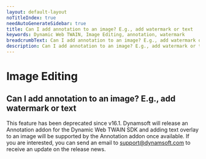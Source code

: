 ```yaml
---
layout: default-layout
noTitleIndex: true
needAutoGenerateSidebar: true
title: Can I add annotation to an image? E.g., add watermark or text
keywords: Dynamic Web TWAIN, Image Editing, annotation, watermark
breadcrumbText: Can I add annotation to an image? E.g., add watermark or text
description: Can I add annotation to an image? E.g., add watermark or text
---
```


# Image Editing

## Can I add annotation to an image? E.g., add watermark or text

This feature has been deprecated since v16.1. Dynamsoft will release an Annotation addon for the Dynamic Web TWAIN SDK and adding text overlay to an image will be supported by the Annotation addon once available. If you are interested, you can send an email to <a href="mailto:support@dynamsoft.com" target="_blank">support@dynamsoft.com</a> to receive an update on the release news.
